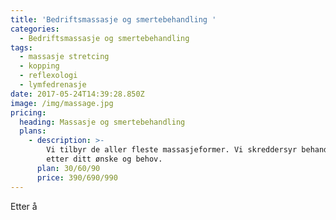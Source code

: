 ```yaml
---
title: 'Bedriftsmassasje og smertebehandling '
categories:
  - Bedriftsmassasje og smertebehandling
tags:
  - massasje stretcing
  - kopping
  - reflexologi
  - lymfedrenasje
date: 2017-05-24T14:39:28.850Z
image: /img/massage.jpg
pricing:
  heading: Massasje og smertebehandling
  plans:
    - description: >-
        Vi tilbyr de aller fleste massasjeformer. Vi skreddersyr behandlinger
        etter ditt ønske og behov.
      plan: 30/60/90
      price: 390/690/990
---
```

Etter å
